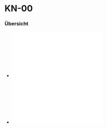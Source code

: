 # KN-00

### Übersicht 

- ![Betriebsmodelle](Betriebsmodelle.md)
- ![Windows Server auf AWS Cloud einrichten](Dokumentation_Windows_Server_Installation.md) 

